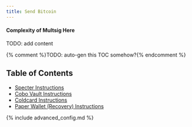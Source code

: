 ```yaml
---
title: Send Bitcoin
---
```


#### Complexity of Multsig Here
TODO: add content


{% comment %}TODO: auto-gen this TOC somehow?{% endcomment %}
## Table of Contents
* [Specter Instructions](/send-bitcoin/specter)
* [Cobo Vault Instructions](/send-bitcoin/cobo)
* [Coldcard Instructions](/send-bitcoin/cobo)
* [Paper Wallet (Recovery) Instructions](/send-bitcoin/paper)

{% include advanced_config.md %}
